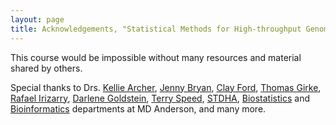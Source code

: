 ```yaml
---
layout: page
title: Acknowledgements, "Statistical Methods for High-throughput Genomic Data I" course, BIOS 567
---
```


This course would be impossible without many resources and material shared by others. 

Special thanks to Drs. [Kellie Archer](https://cph.osu.edu/people/karcher), [Jenny Bryan](https://github.com/jennybc), [Clay Ford](https://github.com/clayford), [Thomas Girke](http://girke.bioinformatics.ucr.edu/), [Rafael Irizarry](https://rafalab.github.io/), [Darlene Goldstein](http://lausanne.isb-sib.ch/~darlene/index.html), [Terry Speed](http://www.wehi.edu.au/people/terry-speed), [STDHA](http://www.sthda.com/english/), [Biostatistics](https://www.mdanderson.org/research/departments-labs-institutes/departments-divisions/biostatistics.html) and [Bioinformatics](http://bioinformatics.mdanderson.org/main/Main_Page) departments at MD Anderson, and many more.